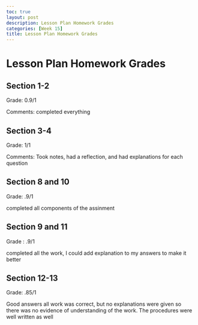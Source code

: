 ```yaml
---
toc: true
layout: post
description: Lesson Plan Homework Grades
categories: [Week 15]
title: Lesson Plan Homework Grades
---
```

# Lesson Plan Homework Grades

## Section 1-2

Grade: 0.9/1

Comments: completed everything

## Section 3-4

Grade: 1/1

Comments: Took notes, had a reflection, and had explanations for each question

## Section 8 and 10

Grade: .9/1

completed all components of the assinment

## Section 9 and 11

Grade : .9/1
 
 completed all the work, I could add explanation to my answers to make it better


## Section 12-13

Grade: .85/1

Good answers all work was correct, but no explanations were given so there was no evidence of understanding of the work. The procedures were well written as well



